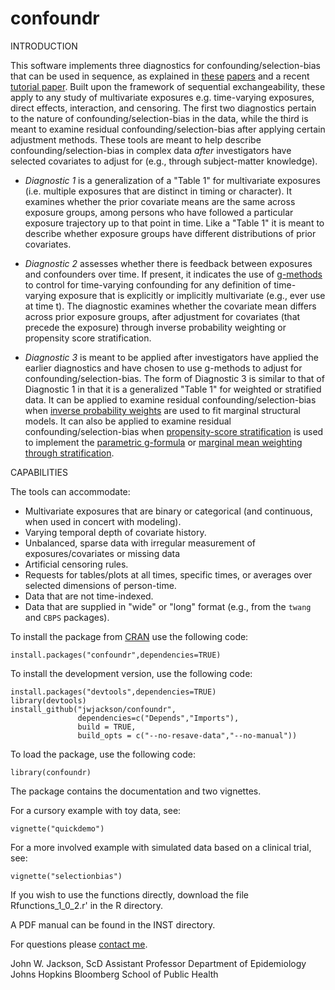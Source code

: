 # confoundr

INTRODUCTION

This software implements three diagnostics for confounding/selection-bias that can be used in sequence, as explained in [these](https://pubmed.ncbi.nlm.nih.gov/27479649/) [papers](https://pubmed.ncbi.nlm.nih.gov/31145432/) and a recent [tutorial paper](https://pubmed.ncbi.nlm.nih.gov/32666075/). Built upon the framework of sequential exchangeability, these apply to any study of multivariate exposures e.g. time-varying exposures, direct effects, interaction, and censoring. The first two diagnostics pertain to the nature of confounding/selection-bias in the data, while the third is meant to examine residual confounding/selection-bias after applying certain adjustment methods. These tools are meant to help describe confounding/selection-bias in complex data _after_ investigators have selected covariates to adjust for (e.g., through subject-matter knowledge).

+ *Diagnostic 1* is a generalization of a "Table 1" for multivariate exposures (i.e. multiple exposures that are distinct in timing or character). It examines whether the prior covariate means are the same across exposure groups, among persons who have followed a particular exposure trajectory up to that point in time. Like a "Table 1" it is meant to describe whether exposure groups have different distributions of prior covariates. 

+ *Diagnostic 2* assesses whether there is feedback between exposures and confounders over time. If present, it indicates the use of [g-methods](https://www.ncbi.nlm.nih.gov/pubmed/28039382) to control for time-varying confounding for any definition of time-varying exposure that is explicitly or implicitly multivariate (e.g., ever use at time t). The diagnostic examines whether the covariate mean differs across prior exposure groups, after adjustment for covariates (that precede the exposure) through inverse probability weighting or propensity score stratification.

+ *Diagnostic 3* is meant to be applied after investigators have applied the earlier diagnostics and have chosen to use g-methods to adjust for confounding/selection-bias. The form of Diagnostic 3 is similar to that of Diagnostic 1 in that it is a generalized "Table 1" for weighted or stratified data. It can be applied to examine residual confounding/selection-bias when [inverse probability weights](https://www.ncbi.nlm.nih.gov/pubmed/10955408) are used to fit marginal structural models. It can also be applied to examine residual confounding/selection-bias when [propensity-score stratification](https://www.ncbi.nlm.nih.gov/pubmed/19817741) is used to implement the [parametric g-formula](https://www.ncbi.nlm.nih.gov/pubmed/23533091) or [marginal mean weighting through stratification](https://www.ncbi.nlm.nih.gov/pubmed/21843003).

CAPABILITIES

The tools can accommodate:
* Multivariate exposures that are binary or categorical (and continuous, when used in concert with modeling). 
* Varying temporal depth of covariate history.
* Unbalanced, sparse data with irregular measurement of exposures/covariates or missing data
* Artificial censoring rules.
* Requests for tables/plots at all times, specific times, or averages over selected dimensions of person-time.
* Data that are not time-indexed.
* Data that are supplied in "wide" or "long" format (e.g., from the `twang` and `CBPS` packages).

To install the package from [CRAN](https://CRAN.R-project.org/package=confoundr) use the following code:

```
install.packages("confoundr",dependencies=TRUE)
```
To install the development version, use the following code:


```
install.packages("devtools",dependencies=TRUE)
library(devtools)
install_github("jwjackson/confoundr",
               dependencies=c("Depends","Imports"), 
               build = TRUE, 
               build_opts = c("--no-resave-data","--no-manual"))
```
To load the package, use the following code:

```
library(confoundr)
```

The package contains the documentation and two vignettes.

For a cursory example with toy data, see:

```
vignette("quickdemo")
```


For a more involved example with simulated data based on a clinical trial, see:

```
vignette("selectionbias")
```


If you wish to use the functions directly, download the file Rfunctions_1_0_2.r' in the R directory. 

A PDF manual can be found in the INST directory.

For questions please [contact me](https://www.jhsph.edu/faculty/directory/profile/3410/john-w-jackson).

John W. Jackson, ScD
Assistant Professor
Department of Epidemiology
Johns Hopkins Bloomberg School of Public Health
